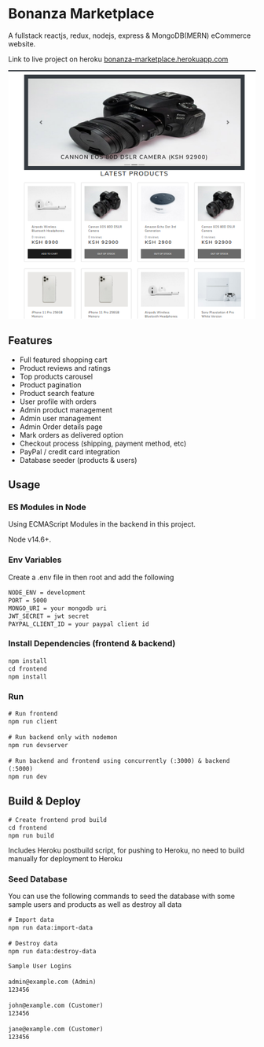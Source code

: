 # Bonanza Marketplace
A fullstack reactjs, redux, nodejs, express &amp; MongoDB(MERN) eCommerce website.

Link to live project on heroku [bonanza-marketplace.herokuapp.com](https://bonanza-marketplace.herokuapp.com/)

![screenshot](https://github.com/gisioraelvis/bonanza_marketplace/blob/master/uploads/Screenshot.png)

## Features

- Full featured shopping cart
- Product reviews and ratings
- Top products carousel
- Product pagination
- Product search feature
- User profile with orders
- Admin product management
- Admin user management
- Admin Order details page
- Mark orders as delivered option
- Checkout process (shipping, payment method, etc)
- PayPal / credit card integration
- Database seeder (products & users)

## Usage

### ES Modules in Node

Using ECMAScript Modules in the backend in this project.

Node v14.6+.

### Env Variables

Create a .env file in then root and add the following

```
NODE_ENV = development
PORT = 5000
MONGO_URI = your mongodb uri
JWT_SECRET = jwt secret
PAYPAL_CLIENT_ID = your paypal client id
```

### Install Dependencies (frontend & backend)

```
npm install
cd frontend
npm install
```

### Run

```
# Run frontend
npm run client

# Run backend only with nodemon
npm run devserver

# Run backend and frontend using concurrently (:3000) & backend (:5000)
npm run dev
```

## Build & Deploy

```
# Create frontend prod build
cd frontend
npm run build
```

Includes Heroku postbuild script, for pushing to Heroku, no need to build manually for deployment to Heroku

### Seed Database

You can use the following commands to seed the database with some sample users and products as well as destroy all data

```
# Import data
npm run data:import-data

# Destroy data
npm run data:destroy-data
```

```
Sample User Logins

admin@example.com (Admin)
123456

john@example.com (Customer)
123456

jane@example.com (Customer)
123456
```

